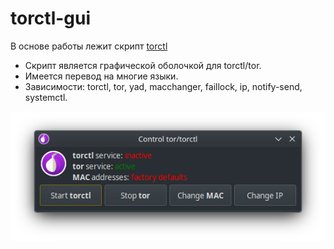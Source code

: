 # torctl-gui
В основе работы лежит скрипт [torctl](https://github.com/BlackArch/torctl)

- Скрипт является графической оболочкой для torctl/tor.
- Имеется перевод на многие языки.
- Зависимости: torctl, tor, yad, macchanger, faillock, ip, notify-send, systemctl.

![Скриншот работы](/img/example.png)
